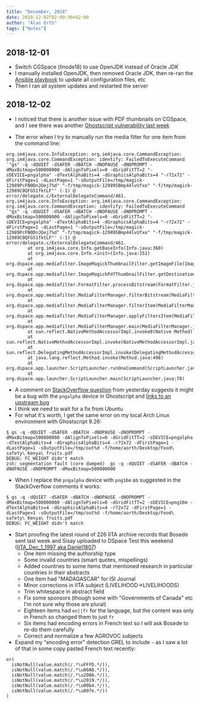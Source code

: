 ```yaml
---
title: "December, 2018"
date: 2018-12-02T02:09:30+02:00
author: "Alan Orth"
tags: ["Notes"]
---
```


## 2018-12-01

- Switch CGSpace (linode18) to use OpenJDK instead of Oracle JDK
- I manually installed OpenJDK, then removed Oracle JDK, then re-ran the [Ansible playbook](http://github.com/ilri/rmg-ansible-public) to update all configuration files, etc
- Then I ran all system updates and restarted the server

## 2018-12-02

- I noticed that there is another issue with PDF thumbnails on CGSpace, and I see there was another [Ghostscript vulnerability last week](https://usn.ubuntu.com/3831-1/)

<!--more-->

- The error when I try to manually run the media filter for one item from the command line:

```
org.im4java.core.InfoException: org.im4java.core.CommandException: org.im4java.core.CommandException: identify: FailedToExecuteCommand `"gs" -q -dQUIET -dSAFER -dBATCH -dNOPAUSE -dNOPROMPT -dMaxBitmap=500000000 -dAlignToPixels=0 -dGridFitTT=2 "-sDEVICE=pngalpha" -dTextAlphaBits=4 -dGraphicsAlphaBits=4 "-r72x72" -dFirstPage=1 -dLastPage=1 "-sOutputFile=/tmp/magick-12989PcFN0DnJOej7%d" "-f/tmp/magick-129895Bmp44lvUfxo" "-f/tmp/magick-12989C0QFG51fktLF"' (-1) @ error/delegate.c/ExternalDelegateCommand/461.
org.im4java.core.InfoException: org.im4java.core.CommandException: org.im4java.core.CommandException: identify: FailedToExecuteCommand `"gs" -q -dQUIET -dSAFER -dBATCH -dNOPAUSE -dNOPROMPT -dMaxBitmap=500000000 -dAlignToPixels=0 -dGridFitTT=2 "-sDEVICE=pngalpha" -dTextAlphaBits=4 -dGraphicsAlphaBits=4 "-r72x72" -dFirstPage=1 -dLastPage=1 "-sOutputFile=/tmp/magick-12989PcFN0DnJOej7%d" "-f/tmp/magick-129895Bmp44lvUfxo" "-f/tmp/magick-12989C0QFG51fktLF"' (-1) @ error/delegate.c/ExternalDelegateCommand/461.
        at org.im4java.core.Info.getBaseInfo(Info.java:360)
        at org.im4java.core.Info.<init>(Info.java:151)
        at org.dspace.app.mediafilter.ImageMagickThumbnailFilter.getImageFile(ImageMagickThumbnailFilter.java:142)
        at org.dspace.app.mediafilter.ImageMagickPdfThumbnailFilter.getDestinationStream(ImageMagickPdfThumbnailFilter.java:24)
        at org.dspace.app.mediafilter.FormatFilter.processBitstream(FormatFilter.java:170)
        at org.dspace.app.mediafilter.MediaFilterManager.filterBitstream(MediaFilterManager.java:475)
        at org.dspace.app.mediafilter.MediaFilterManager.filterItem(MediaFilterManager.java:429)
        at org.dspace.app.mediafilter.MediaFilterManager.applyFiltersItem(MediaFilterManager.java:401)
        at org.dspace.app.mediafilter.MediaFilterManager.main(MediaFilterManager.java:237)
        at sun.reflect.NativeMethodAccessorImpl.invoke0(Native Method)
        at sun.reflect.NativeMethodAccessorImpl.invoke(NativeMethodAccessorImpl.java:62)
        at sun.reflect.DelegatingMethodAccessorImpl.invoke(DelegatingMethodAccessorImpl.java:43)
        at java.lang.reflect.Method.invoke(Method.java:498)
        at org.dspace.app.launcher.ScriptLauncher.runOneCommand(ScriptLauncher.java:226)
        at org.dspace.app.launcher.ScriptLauncher.main(ScriptLauncher.java:78)
```

- A comment on [StackOverflow question](https://stackoverflow.com/questions/53560755/ghostscript-9-26-update-breaks-imagick-readimage-for-multipage-pdf) from yesterday suggests it might be a bug with the `pngalpha` device in Ghostscript and [links to an upstream bug](https://bugs.ghostscript.com/show_bug.cgi?id=699815)
- I think we need to wait for a fix from Ubuntu
- For what it's worth, I get the same error on my local Arch Linux environment with Ghostscript 9.26:

```
$ gs -q -dQUIET -dSAFER -dBATCH -dNOPAUSE -dNOPROMPT -dMaxBitmap=500000000 -dAlignToPixels=0 -dGridFitTT=2 -sDEVICE=pngalpha -dTextAlphaBits=4 -dGraphicsAlphaBits=4 -r72x72 -dFirstPage=1 -dLastPage=1 -sOutputFile=/tmp/out%d -f/home/aorth/Desktop/Food\ safety\ Kenya\ fruits.pdf
DEBUG: FC_WEIGHT didn't match
zsh: segmentation fault (core dumped)  gs -q -dQUIET -dSAFER -dBATCH -dNOPAUSE -dNOPROMPT -dMaxBitmap=500000000
```

- When I replace the `pngalpha` device with `png16m` as suggested in the StackOverflow comments it works:

```
$ gs -q -dQUIET -dSAFER -dBATCH -dNOPAUSE -dNOPROMPT -dMaxBitmap=500000000 -dAlignToPixels=0 -dGridFitTT=2 -sDEVICE=png16m -dTextAlphaBits=4 -dGraphicsAlphaBits=4 -r72x72 -dFirstPage=1 -dLastPage=1 -sOutputFile=/tmp/out%d -f/home/aorth/Desktop/Food\ safety\ Kenya\ fruits.pdf
DEBUG: FC_WEIGHT didn't match
```

- Start proofing the latest round of 226 IITA archive records that Bosede sent last week and Sisay uploaded to DSpace Test this weekend ([IITA_Dec_1_1997 aka Daniel1807](https://dspacetest.cgiar.org/handle/10568/108298))
  - One item missing the authorship type
  - Some invalid countries (smart quotes, mispellings)
  - Added countries to some items that mentioned research in particular countries in their abstracts
  - One item had "MADAGASCAR" for ISI Journal
  - Minor corrections in IITA subject (LIVELIHOOD→LIVELIHOODS)
  - Trim whitespace in abstract field
  - Fix some sponsors (though some with "Governments of Canada" etc I'm not sure why those are plural)
  - Eighteen items had `en||fr` for the language, but the content was only in French so changed them to just `fr`
  - Six items had encoding errors in French text so I will ask Bosede to re-do them carefully
  - Correct and normalize a few AGROVOC subjects
- Expand my "encoding error" detection GREL to include `~` as I saw a lot of that in some copy pasted French text recently:

```
or(
  isNotNull(value.match(/.*\uFFFD.*/)),
  isNotNull(value.match(/.*\u00A0.*/)),
  isNotNull(value.match(/.*\u200A.*/)),
  isNotNull(value.match(/.*\u2019.*/)),
  isNotNull(value.match(/.*\u00b4.*/)),
  isNotNull(value.match(/.*\u007e.*/))
)
```

<!-- vim: set sw=2 ts=2: -->
